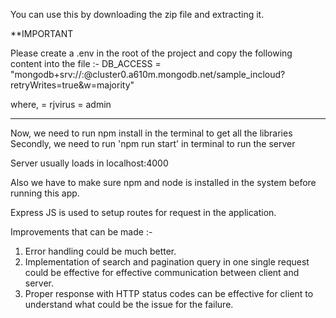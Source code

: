 You can use this by downloading the zip file and extracting it.

**IMPORTANT

Please create a .env in the root of the project and copy the following content into the file :-
DB_ACCESS = "mongodb+srv://<username>:<password>@cluster0.a610m.mongodb.net/sample_incloud?retryWrites=true&w=majority"

where,
<username> = rjvirus
<password> = admin

_____________________________________________________________________________________________________

Now, we need to run npm install in the terminal to get all the libraries
Secondly, we need to run 'npm run start' in terminal to run the server

Server usually loads in localhost:4000

Also we have to make sure npm and node is installed in the system before running this app.

Express JS is used to setup routes for request in the application.

Improvements that can be made :-

1. Error handling could be much better.
2. Implementation of search and pagination query in one single request could be effective for effective communication between client and server.
3. Proper response with HTTP status codes can be effective for client to understand what could be the issue for the failure.
 
